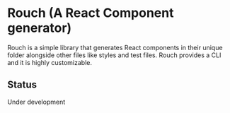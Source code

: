 # Rouch (A React Component generator)
Rouch is a simple library that generates React components in their unique folder alongside other files like styles and test files. Rouch provides a CLI and it is highly customizable.

## Status
Under development